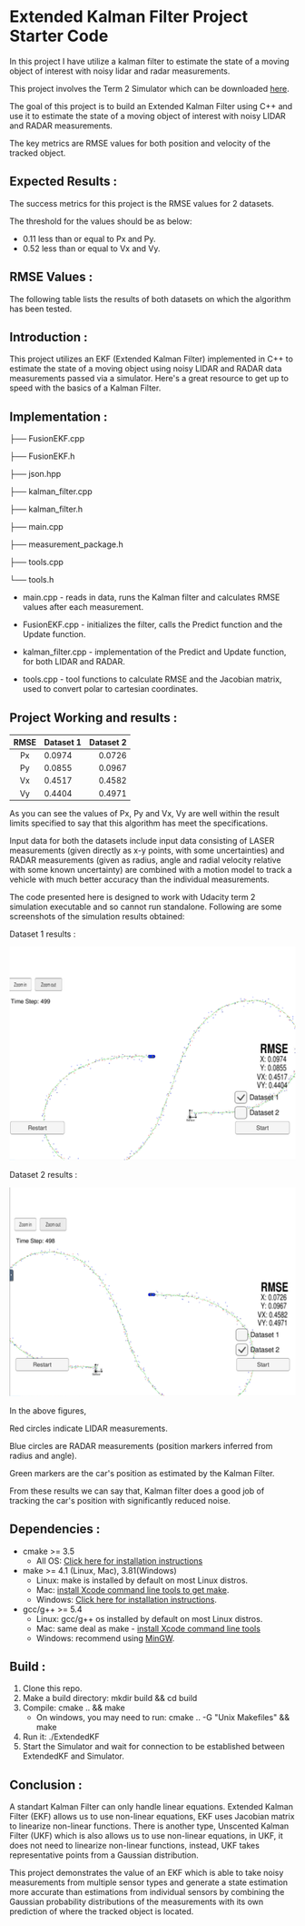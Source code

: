 # Extended Kalman Filter Project Starter Code

In this project I have utilize a kalman filter to estimate the state of a moving object of interest with noisy lidar and radar measurements.

This project involves the Term 2 Simulator which can be downloaded [here](https://github.com/udacity/self-driving-car-sim/releases).

The goal of this project is to build an Extended Kalman Filter using C++ and use it to estimate the state of a moving object of interest with noisy LIDAR and RADAR measurements.

The key metrics are RMSE values for both position and velocity of the tracked object.

## Expected Results :

The success metrics for this project is the RMSE values for 2 datasets.

The threshold for the values should be as below:

* 0.11 less than or equal to Px and Py.
* 0.52 less than or equal to Vx and Vy.

## RMSE Values :

The following table lists the results of both datasets on which the algorithm has been tested.

## Introduction :

This project utilizes an EKF (Extended Kalman Filter) implemented in C++ to estimate the state of a moving object using noisy LIDAR and RADAR data measurements passed via a simulator. Here's a great resource to get up to speed with the basics of a Kalman Filter.

## Implementation :

├── FusionEKF.cpp

├── FusionEKF.h

├── json.hpp

├── kalman_filter.cpp

├── kalman_filter.h

├── main.cpp

├── measurement_package.h

├── tools.cpp

└── tools.h

* main.cpp - reads in data, runs the Kalman filter and calculates RMSE values after each measurement.

* FusionEKF.cpp - initializes the filter, calls the Predict function and the Update function.

* kalman_filter.cpp - implementation of the Predict and Update function, for both LIDAR and RADAR.

* tools.cpp - tool functions to calculate RMSE and the Jacobian matrix, used to convert polar to cartesian coordinates.

## Project Working and results :

| RMSE					|     Dataset 1 			| Dataset 2			| 
|:---------------------:|:--------------------------|------------------:| 
| Px					| 0.0974					|   0.0726			| 
| Py					| 0.0855					|   0.0967			| 
| Vx					| 0.4517					|   0.4582			| 
| Vy					| 0.4404					|   0.4971			| 

As you can see the values of Px, Py and Vx, Vy are well within the result limits specified to say that this algorithm has meet the specifications. 

Input data for both the datasets include input data consisting of LASER measurements (given directly as x-y points, with some uncertainties) and RADAR measurements (given as radius, angle and radial velocity relative with some known uncertainty) are combined with a motion model to track a vehicle with much better accuracy than the individual measurements.

The code presented here is designed to work with Udacity term 2 simulation executable and so cannot run standalone. Following are some screenshots of the simulation results obtained:

Dataset 1 results :

<img src="Result_img/Dataset_1.png">

Dataset 2 results :

<img src="Result_img/Dataset_2.png">

In the above figures, 

Red circles indicate LIDAR measurements.

Blue circles are RADAR measurements (position markers inferred from radius and angle).

Green markers are the car's position as estimated by the Kalman Filter.

From these results we can say that, Kalman filter does a good job of tracking the car's position with significantly reduced noise.


## Dependencies :

* cmake >= 3.5
    * All OS: [Click here for installation instructions](https://cmake.org/install/)
* make >= 4.1 (Linux, Mac), 3.81(Windows)
    * Linux: make is installed by default on most Linux distros.
    * Mac: [install Xcode command line tools to get make](https://developer.apple.com/xcode/features/).
    * Windows: [Click here for installation instructions](http://gnuwin32.sourceforge.net/packages/make.htm).
* gcc/g++ >= 5.4
    * Linux: gcc/g++ os installed by default on most Linux distros.
    * Mac: same deal as make - [install Xcode command line tools](https://developer.apple.com/xcode/features/)
    * Windows: recommend using [MinGW](http://www1.mingw.org/?tm=1&subid4=1629570797.0308880000&kw=compiler&KW1=Windows%20Development%20Software&KW2=C%20Compiler&KW3=Windows%20Server%20Virtual%20Machine&searchbox=0&domainname=0&backfill=0).
    
## Build :

1. Clone this repo.
2. Make a build directory: mkdir build && cd build
3. Compile: cmake .. && make
    * On windows, you may need to run: cmake .. -G "Unix Makefiles" && make
4. Run it: ./ExtendedKF
5. Start the Simulator and wait for connection to be established between ExtendedKF and Simulator.


## Conclusion :

A standart Kalman Filter can only handle linear equations. Extended Kalman Filter (EKF) allows us to use non-linear equations, EKF uses Jacobian matrix to linearize non-linear functions. There is another type, Unscented Kalman Filter (UKF) which is also allows us to use non-linear equations, in UKF, it does not need to linearize non-linear functions, instead, UKF takes representative points from a Gaussian distribution.

This project demonstrates the value of an EKF which is able to take noisy measurements from multiple sensor types and generate a state estimation more accurate than estimations from individual sensors by combining the Gaussian probability distributions of the measurements with its own prediction of where the tracked object is located.
